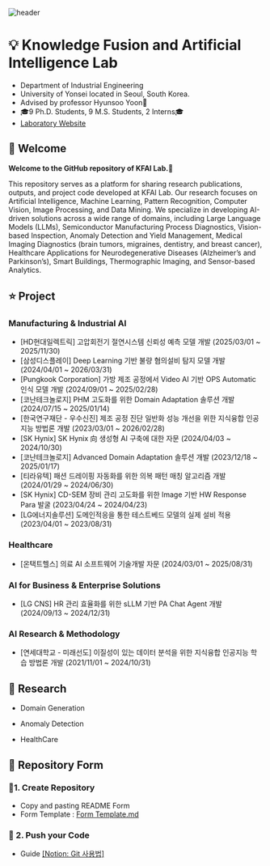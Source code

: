 ![header](https://capsule-render.vercel.app/api?type=waving&color=gradient&height=300&section=header&text=Welcome%20to%20KFAI%20Lab!&fontSize=90&animation=fadeIn)

# 💡 Knowledge Fusion and Artificial Intelligence Lab

- Department of Industrial Engineering  
- University of Yonsei located in Seoul, South Korea.  
- Advised by professor Hyunsoo Yoon🤵
- 🎓9 Ph.D. Students, 9 M.S. Students, 2 Interns🎓
- [Laboratory Website](https://kfai.yonsei.ac.kr/home)
## :tada: Welcome

**Welcome to the GitHub repository of KFAI Lab.👋**

This repository serves as a platform for sharing research publications, outputs, and project code developed at KFAI Lab. Our research focuses on Artificial Intelligence, Machine Learning, Pattern Recognition, Computer Vision, Image Processing, and Data Mining. We specialize in developing AI-driven solutions across a wide range of domains, including Large Language Models (LLMs), Semiconductor Manufacturing Process Diagnostics, Vision-based Inspection, Anomaly Detection and Yield Management, Medical Imaging Diagnostics (brain tumors, migraines, dentistry, and breast cancer), Healthcare Applications for Neurodegenerative Diseases (Alzheimer’s and Parkinson’s), Smart Buildings, Thermographic Imaging, and Sensor-based Analytics.  

## ⭐ Project

### Manufacturing & Industrial AI  
- [HD현대일렉트릭] 고압회전기 절연시스템 신뢰성 예측 모델 개발 (2025/03/01 ~ 2025/11/30)
- [삼성디스플레이] Deep Learning 기반 불량 혐의설비 탐지 모델 개발 (2024/04/01 ~ 2026/03/31)
- [Pungkook Corporation] 가방 제조 공정에서 Video AI 기반 OPS Automatic 인식 모델 개발 (2024/09/01 ~ 2025/02/28)
- [코난테크놀로지] PHM 고도화를 위한 Domain Adaptation 솔루션 개발 (2024/07/15 ~ 2025/01/14)
- [한국연구재단 - 우수신진] 제조 공정 진단 일반화 성능 개선을 위한 지식융합 인공지능 방법론 개발 (2023/03/01 ~ 2026/02/28)
- [SK Hynix] SK Hynix 向 생성형 AI 구축에 대한 자문 (2024/04/03 ~ 2024/10/30)
- [코난테크놀로지] Advanced Domain Adaptation 솔루션 개발 (2023/12/18 ~ 2025/01/17)
- [티라유텍] 패션 드레이핑 자동화를 위한 의복 패턴 매칭 알고리즘 개발 (2024/01/29 ~ 2024/06/30)
- [SK Hynix] CD-SEM 장비 관리 고도화를 위한 Image 기반 HW Response Para 발굴 (2023/04/24 ~ 2024/04/23)
- [LG에너지솔루션] 도메인적응을 통한 테스트베드 모델의 실제 설비 적용 (2023/04/01 ~ 2023/08/31)
### Healthcare 
- [온택트헬스] 의료 AI 소프트웨어 기술개발 자문 (2024/03/01 ~ 2025/08/31)
### AI for Business & Enterprise Solutions
- [LG CNS] HR 관리 효율화를 위한 sLLM 기반 PA Chat Agent 개발 (2024/09/13 ~ 2024/12/31)
### AI Research & Methodology
- [연세대학교 - 미래선도] 이질성이 있는 데이터 분석을 위한 지식융합 인공지능 학습 방법론 개발 (2021/11/01 ~ 2024/10/31)

## 🌟 Research

- Domain Generation

- Anomaly Detection

- HealthCare

  
## 📝 Repository Form 


### 📌1. Create Repository
   - Copy and pasting README Form
   - Form Template : [Form Template.md](https://github.com/KFAI-LAB/KFAI-LAB/blob/858f56630f67ae69770f5ae72fc6d17b67ec0733/Form%20Template.md)
### 📌 2. Push your Code
  - Guide [[Notion: Git 사용법]](https://www.notion.so/Github-af0c3c440b404357b4f6340cc1c835e9?pvs=4)

